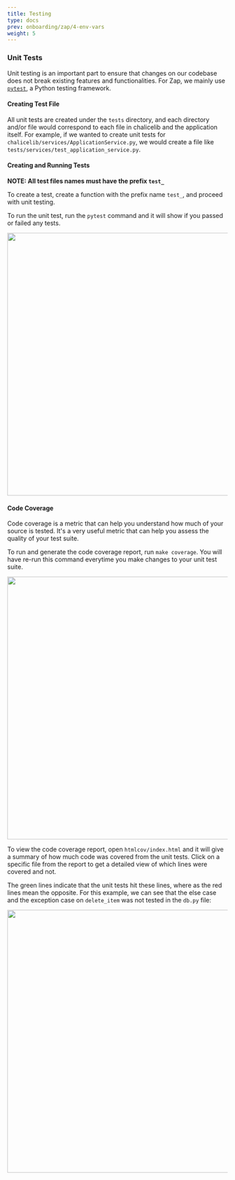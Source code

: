 ```yaml
---
title: Testing
type: docs
prev: onboarding/zap/4-env-vars
weight: 5
---
```


### Unit Tests

Unit testing is an important part to ensure that changes on our codebase does not break existing features and functionalities. For Zap, we mainly use [`pytest`](https://docs.pytest.org/en/7.4.x/), a Python testing framework.

#### Creating Test File

All unit tests are created under the `tests` directory, and each directory and/or file would correspond to each file in chalicelib and the application itself. For example, if we wanted to create unit tests for `chalicelib/services/ApplicationService.py`, we would create a file like `tests/services/test_application_service.py`.

#### Creating and Running Tests

**NOTE: All test files names must have the prefix `test_`**

To create a test, create a function with the prefix name `test_`, and proceed with unit testing.

To run the unit test, run the `pytest` command and it will show if you passed or failed any tests.

  <img src="/images/zap/unit_test.png" width="600">

#### Code Coverage

Code coverage is a metric that can help you understand how much of your source is tested. It's a very useful metric that can help you assess the quality of your test suite.

To run and generate the code coverage report, run `make coverage`. You will have re-run this command everytime you make changes to your unit test suite.

  <img src="/images/zap/make_coverage.png" width="600">

To view the code coverage report, open `htmlcov/index.html` and it will give a summary of how much code was covered from the unit tests. Click on a specific file from the report to get a detailed view of which lines were covered and not.

The green lines indicate that the unit tests hit these lines, where as the red lines mean the opposite. For this example, we can see that the else case and the exception case on `delete_item` was not tested in the `db.py` file:

  <img src="/images/zap/coverage_eg.png" width="600">
